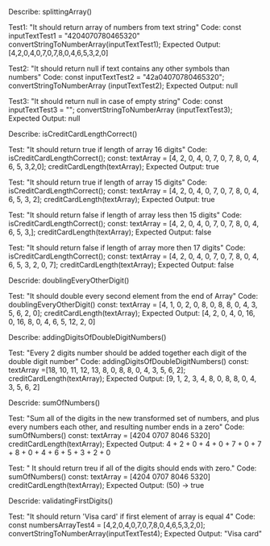 Describe: splittingArray()

Test1: "It should return array of numbers from text string"
Code: const inputTextTest1 = "4204070780465320"
convertStringToNumberArray(inputTextTest1);
Expected Output: [4,2,0,4,0,7,0,7,8,0,4,6,5,3,2,0]

Test2: "It should return null if text contains any other symbols than numbers"
Code: const inputTextTest2 = "42a04070780465320";
convertStringToNumberArray (inputTextTest2);
Expected Output: null

Test3: "It should return null in case of empty string"
Code: const inputTextTest3 = "";
convertStringToNumberArray (inputTextTest3);
Expected Output: null


Describe: isCreditCardLengthCorrect()

Test: "It should return true if length of array 16  digits"
Code: isCreditCardLengthCorrect();
const: textArray = [4, 2, 0, 4, 0, 7, 0, 7, 8, 0, 4, 6, 5, 3,2,0];
creditCardLength(textArray);
Expected Output: true

Test: "It should return true if length of array  15 digits"
Code: isCreditCardLengthCorrect();
const: textArray = [4, 2, 0, 4, 0, 7, 0, 7, 8, 0, 4, 6, 5, 3, 2];
creditCardLength(textArray);
Expected Output: true

Test: "It should return false if length of array less then 15 digits"
Code: isCreditCardLengthCorrect();
const: textArray = [4, 2, 0, 4, 0, 7, 0, 7, 8, 0, 4, 6, 5, 3,];
creditCardLength(textArray);
Expected Output: false

Test: "It should return false if length of array more then 17 digits"
Code: isCreditCardLengthCorrect();
const: textArray = [4, 2, 0, 4, 0, 7, 0, 7, 8, 0, 4, 6, 5, 3, 2, 0, 7];
creditCardLength(textArray);
Expected Output: false

Descride: doublingEveryOtherDigit()

Test: "It should double every second element from the end of Array"
Code:  doublingEveryOtherDigit()
const: textArray = [4, 1, 0, 2, 0, 8, 0, 8, 8, 0, 4, 3, 5, 6, 2, 0];
creditCardLength(textArray);
Expected Output: [4, 2, 0, 4, 0, 16, 0, 16, 8, 0, 4, 6, 5, 12, 2, 0]


Describe: addingDigitsOfDoubleDigitNumbers()

Test: "Every 2 digits number should be added together each digit of the double digit number"
Code:  addingDigitsOfDoubleDigitNumbers()
const:  textArray =[18, 10, 11, 12, 13, 8, 0, 8, 8, 0, 4, 3, 5, 6, 2]; 
creditCardLength(textArray);
Expected Output: [9, 1, 2, 3, 4, 8, 0, 8, 8, 0, 4, 3, 5, 6, 2]

Descride: sumOfNumbers()

Test: "Sum all of the digits in the new transformed set of numbers, and plus every numbers each other, and resulting number ends in a zero"
Code: sumOfNumbers()
const: textArray = [4204 0707 8046 5320]
creditCardLength(textArray);
Expected Output: 4 + 2 + 0 + 4 + 0 + 7 + 0 + 7 + 8 + 0 + 4 + 6 + 5 + 3 + 2 + 0


Test: " It should return treu if all of the digits should ends with zero."
Code: sumOfNumbers()
const: textArray = [4204 0707 8046 5320]
creditCardLength(textArray);
Expected Output: (50) -> true


Descride: validatingFirstDigits()

Test: "It should return 'Visa card' if first element of array is equal 4"
Code: const numbersArrayTest4 = [4,2,0,4,0,7,0,7,8,0,4,6,5,3,2,0];
convertStringToNumberArray(inputTextTest4);
Expected Output: "Visa card"


